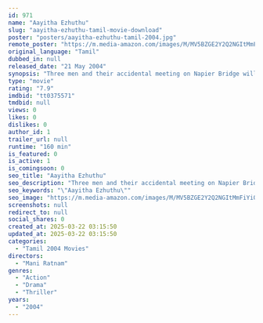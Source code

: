 ```yaml
---
id: 971
name: "Aayitha Ezhuthu"
slug: "aayitha-ezhuthu-tamil-movie-download"
poster: "posters/aayitha-ezhuthu-tamil-2004.jpg"
remote_poster: "https://m.media-amazon.com/images/M/MV5BZGE2Y2Q2NGItMmFiYi00ZjFmLTgxOTYtZDk5MGQ1ZTk0N2RiXkEyXkFqcGc@._V1_SX300.jpg"
original_language: "Tamil"
dubbed_in: null
released_date: "21 May 2004"
synopsis: "Three men and their accidental meeting on Napier Bridge will change their lives forever."
type: "movie"
rating: "7.9"
imdbid: "tt0375571"
tmdbid: null
views: 0
likes: 0
dislikes: 0
author_id: 1
trailer_url: null
runtime: "160 min"
is_featured: 0
is_active: 1
is_comingsoon: 0
seo_title: "Aayitha Ezhuthu"
seo_description: "Three men and their accidental meeting on Napier Bridge will change their lives forever."
seo_keywords: "\"Aayitha Ezhuthu\""
seo_image: "https://m.media-amazon.com/images/M/MV5BZGE2Y2Q2NGItMmFiYi00ZjFmLTgxOTYtZDk5MGQ1ZTk0N2RiXkEyXkFqcGc@._V1_SX300.jpg"
screenshots: null
redirect_to: null
social_shares: 0
created_at: 2025-03-22 03:15:50
updated_at: 2025-03-22 03:15:50
categories:
  - "Tamil 2004 Movies"
directors:
  - "Mani Ratnam"
genres:
  - "Action"
  - "Drama"
  - "Thriller"
years:
  - "2004"
---
```

